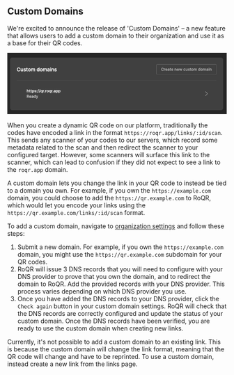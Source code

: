 ## Custom Domains

We're excited to announce the release of 'Custom Domains' – a new feature that allows users to add a custom domain to their organization and use it as a base for their QR codes.

<a href="./custom-domains.png" target="_blank">
    <img style="max-width: 100%" src="./custom-domains.png" />
</a>

When you create a dynamic QR code on our platform, traditionally the codes have encoded a link in the format `https://roqr.app/links/:id/scan`. This sends any scanner of your codes to our servers, which record some metadata related to the scan and then redirect the scanner to your configured target. However, some scanners will surface this link to the scanner, which can lead to confusion if they did not expect to see a link to the `roqr.app` domain.

A custom domain lets you change the link in your QR code to instead be tied to a domain you own. For example, if you own the `https://example.com` domain, you could choose to add the `https://qr.example.com` to RoQR, which would let you encode your links using the `https://qr.example.com/links/:id/scan` format. 

To add a custom domain, navigate to [organization settings](https://roqr.app/settings/organization) and follow these steps:

1. Submit a new domain. For example, if you own the `https://example.com` domain, you might use the `https://qr.example.com` subdomain for your QR codes.
2. RoQR will issue 3 DNS records that you will need to configure with your DNS provider to prove that you own the domain, and to redirect the domain to RoQR. Add the provided records with your DNS provider. This process varies depending on which DNS provider you use.
3. Once you have added the DNS records to your DNS provider, click the `Check again` button in your custom domain settings. RoQR will check that the DNS records are correctly configured and update the status of your custom domain. Once the DNS records have been verified, you are ready to use the custom domain when creating new links.

Currently, it's not possible to add a custom domain to an existing link. This is because the custom domain will change the link format, meaning that the QR code will change and have to be reprinted. To use a custom domain, instead create a new link from the links page.
